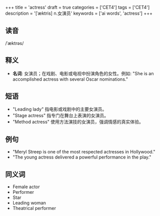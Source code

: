 +++
title = 'actress'
draft = true
categories = ['CET4']
tags = ['CET4']
description = '[ˈæktris] n.女演员'
keywords = ['ai words', 'actress']
+++

## 读音
/ˈæktrəs/

## 释义
- **名词**: 女演员；在戏剧、电影或电视中扮演角色的女性。例如: "She is an accomplished actress with several Oscar nominations."

## 短语
- "Leading lady" 指电影或戏剧中的主要女演员。
- "Stage actress" 指专门在舞台上表演的女演员。
- "Method actress" 使用方法演技的女演员，强调情感的真实体验。

## 例句
- "Meryl Streep is one of the most respected actresses in Hollywood."
- "The young actress delivered a powerful performance in the play."

## 同义词
- Female actor
- Performer
- Star
- Leading woman
- Theatrical performer
